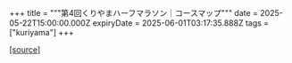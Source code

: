 +++
title = """第4回くりやまハーフマラソン｜コースマップ"""
date = 2025-05-22T15:00:00.000Z
expiryDate = 2025-06-01T03:17:35.888Z
tags = ["kuriyama"]
+++


[[source]](https://www.town.kuriyama.hokkaido.jp/site/kuriyama-harf/27357.html)
